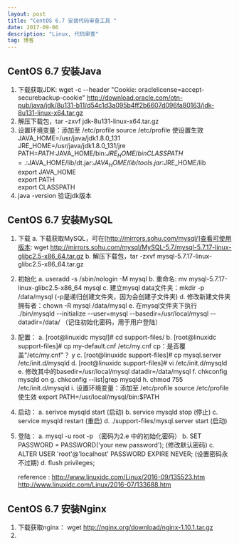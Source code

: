 ```yaml
---
layout: post
title: "CentOS 6.7 安装代码审查工具 "
date: 2017-09-06 
description: "Linux, 代码审查"
tag: 博客
---   
```


<!-- <script>
	if("233"==prompt("Please input password"))
	{
		alert("Right");
	}
	else
	{
		alert("Wrong");
		location="http://yancyyang.com";
	}
</script>
 -->



## CentOS 6.7 安装Java


1. 下载获取JDK: wget -c --header "Cookie: oraclelicense=accept-securebackup-cookie" http://download.oracle.com/otn-pub/java/jdk/8u131-b11/d54c1d3a095b4ff2b6607d096fa80163/jdk-8u131-linux-x64.tar.gz
2. 解压下载包，tar -zxvf jdk-8u131-linux-x64.tar.gz
3. 设置环境变量：添加至 /etc/profile   source /etc/profile 使设置生效  
	JAVA_HOME=/usr/java/jdk1.8.0_131  
	JRE_HOME=/usr/java/jdk1.8.0_131/jre  
	PATH=$PATH:$JAVA_HOME/bin:$JRE_HOME/bin  
	CLASSPATH=.:$JAVA_HOME/lib/dt.jar:$JAVA_HOME/lib/tools.jar:$JRE_HOME/lib  
	export JAVA_HOME  
	export PATH  
	export CLASSPATH  
4. java -version 验证jdk版本  


## CentOS 6.7 安装MySQL            
1. 下载
	a. 下载获取MySQL，可在[http://mirrors.sohu.com/mysql/]查看可使用版本: wget http://mirrors.sohu.com/mysql/MySQL-5.7/mysql-5.7.17-linux-glibc2.5-x86_64.tar.gz
	b. 解压下载包，tar -zxvf mysql-5.7.17-linux-glibc2.5-x86_64.tar.gz 
2. 初始化
	a. useradd -s /sbin/nologin -M mysql
	b. 重命名: mv mysql-5.7.17-linux-glibc2.5-x86_64 mysql
	c. 建立mysql data文件夹：mkdir -p /data/mysql (-p是递归创建文件夹，因为会创建子文件夹)
	d. 修改新建文件夹拥有者：chown -R mysql /data/mysql
	e. 在mysql文件夹下执行  ./bin/mysqld --initialize --user=mysql --basedir=/usr/local/mysql --datadir=/data/  （记住初始化密码，用于用户登陆）

3. 配置：
	a. [root@linuxidc mysql]# cd support-files/
	b. [root@linuxidc support-files]# cp my-default.cnf /etc/my.cnf
		cp：是否覆盖"/etc/my.cnf"？ y
	c. [root@linuxidc support-files]# cp mysql.server /etc/init.d/mysqld
	d. [root@linuxidc support-files]# vi /etc/init.d/mysqld
	e. 修改其中的basedir=/usr/local/mysql   datadir=/data/mysql
	f. chkconfig mysqld on
	g. chkconfig --list|grep mysqld
	h. chmod 755 /etc/init.d/mysqld
	i. 设置环境变量：添加至 /etc/profile source /etc/profile使生效  export PATH=/usr/local/mysql/bin:$PATH
4. 启动：
	a. serivce mysqld start (启动)
	b. service mysqld stop (停止)
	c. service mysqld restart (重启)
	d. ./support-files/mysql.server start (启动)
5. 登陆： 
	a. mysql -u root -p （密码为2.e 中的初始化密码）
	b. SET PASSWORD = PASSWORD('your new password'); (修改默认密码)
	c. ALTER USER 'root'@'localhost' PASSWORD EXPIRE NEVER; (设置密码永不过期)
	d. flush privileges; 

	reference : http://www.linuxidc.com/Linux/2016-09/135523.htm
				http://www.linuxidc.com/Linux/2016-07/133688.htm

## CentOS 6.7 安装Nginx
1. 下载获取nginx：  wget http://nginx.org/download/nginx-1.10.1.tar.gz
2. 